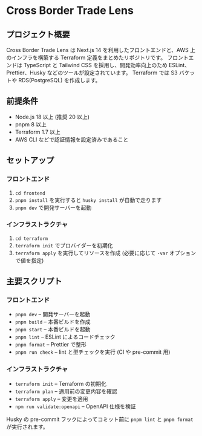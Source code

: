# Cross Border Trade Lens

## プロジェクト概要
Cross Border Trade Lens は Next.js 14 を利用したフロントエンドと、AWS 上のインフラを構築する Terraform 定義をまとめたリポジトリです。
フロントエンドは TypeScript と Tailwind CSS を採用し、開発効率向上のため ESLint、Prettier、Husky などのツールが設定されています。
Terraform では S3 バケットや RDS(PostgreSQL) を作成します。

## 前提条件
- Node.js 18 以上 (推奨 20 以上)
- pnpm 8 以上
- Terraform 1.7 以上
- AWS CLI などで認証情報を設定済みであること

## セットアップ
### フロントエンド
1. `cd frontend`
2. `pnpm install` を実行すると `husky install` が自動で走ります
3. `pnpm dev` で開発サーバーを起動

### インフラストラクチャ
1. `cd terraform`
2. `terraform init` でプロバイダーを初期化
3. `terraform apply` を実行してリソースを作成 (必要に応じて `-var` オプションで値を指定)

## 主要スクリプト
### フロントエンド
- `pnpm dev` – 開発サーバーを起動
- `pnpm build` – 本番ビルドを作成
- `pnpm start` – 本番ビルドを起動
- `pnpm lint` – ESLint によるコードチェック
- `pnpm format` – Prettier で整形
- `pnpm run check` – lint と型チェックを実行 (CI や pre-commit 用)

### インフラストラクチャ
- `terraform init` – Terraform の初期化
- `terraform plan` – 適用前の変更内容を確認
- `terraform apply` – 変更を適用
- `npm run validate:openapi` – OpenAPI 仕様を検証

Husky の pre-commit フックによってコミット前に `pnpm lint` と `pnpm format` が実行されます。
